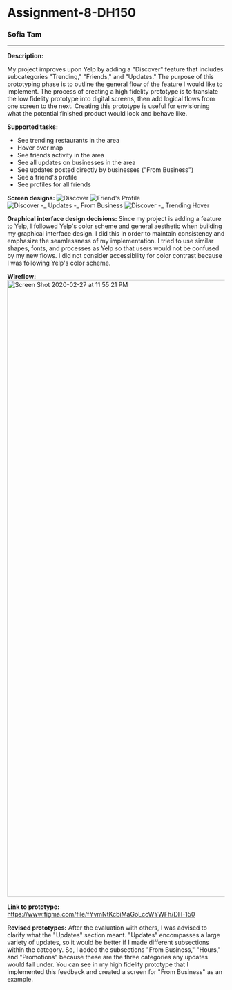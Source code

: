 # Assignment-8-DH150
### Sofia Tam
--------------------
**Description:**

My project improves upon Yelp by adding a "Discover" feature that includes subcategories "Trending," "Friends," and "Updates." The purpose of this prototyping phase is to outline the general flow of the feature I would like to implement. The process of creating a high fidelity prototype is to translate the low fidelity prototype into digital screens, then add logical flows from one screen to the next. Creating this prototype is useful for envisioning what the potential finished product would look and behave like.

**Supported tasks:**
- See trending restaurants in the area
- Hover over map
- See friends activity in the area
- See all updates on businesses in the area
- See updates posted directly by businesses ("From Business")
- See a friend's profile
- See profiles for all friends

**Screen designs:**
![Discover](https://user-images.githubusercontent.com/25126263/75522069-e5f5be80-59bd-11ea-9fa8-2280f7087548.png)
![Friend's Profile](https://user-images.githubusercontent.com/25126263/75522071-e8581880-59bd-11ea-9a68-e095f0644427.png)
![Discover -_ Updates -_ From Business](https://user-images.githubusercontent.com/25126263/75522073-e9894580-59bd-11ea-9602-7316072640d2.png)
![Discover -_ Trending Hover](https://user-images.githubusercontent.com/25126263/75522079-eb530900-59bd-11ea-9f8c-f0c5b868535f.png)


**Graphical interface design decisions:**
Since my project is adding a feature to Yelp, I followed Yelp's color scheme and general aesthetic when building my graphical interface design. I did this in order to maintain consistency and emphasize the seamlessness of my implementation. I tried to use similar shapes, fonts, and processes as Yelp so that users would not be confused by my new flows. I did not consider accessibility for color contrast because I was following Yelp's color scheme.


**Wireflow:**
<img width="1424" alt="Screen Shot 2020-02-27 at 11 55 21 PM" src="https://user-images.githubusercontent.com/25126263/75522048-d7a7a280-59bd-11ea-86c6-847632d8faa6.png">


**Link to prototype:**
https://www.figma.com/file/fYvmNtKcbiMaGoLccWYWFh/DH-150


**Revised prototypes:**
After the evaluation with others, I was advised to clarify what the "Updates" section meant. "Updates" encompasses a large variety of updates, so it would be better if I made different subsections within the category. So, I added the subsections "From Business," "Hours," and "Promotions" because these are the three categories any updates would fall under. You can see in my high fidelity prototype that I implemented this feedback and created a screen for "From Business" as an example.
